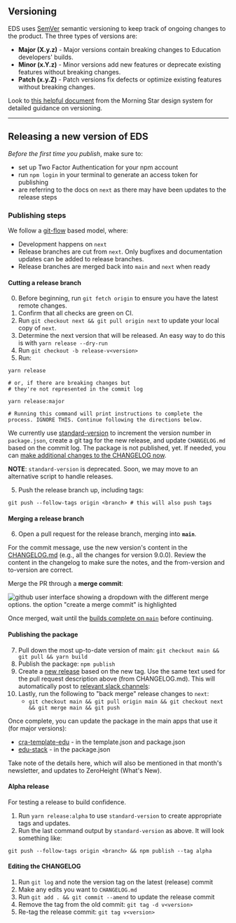 ## Versioning

EDS uses [SemVer](https://semver.org/) semantic versioning to keep track of ongoing changes to the product. The three types of versions are:

- **Major (X.y.z)** - Major versions contain breaking changes to Education developers' builds.
- **Minor (x.Y.z)** - Minor versions add new features or deprecate existing features without breaking changes.
- **Patch (x.y.Z)** - Patch versions fix defects or optimize existing features without breaking changes.

Look to [this helpful document](https://designsystem.morningstar.com/getting-started/versioning-and-breaking-changes/) from the Morning Star design system for detailed guidance on versioning.

---

## Releasing a new version of EDS

_Before the first time you publish_, make sure to:

- set up Two Factor Authentication for your npm account
- run `npm login` in your terminal to generate an access token for publishing
- are referring to the docs on `next` as there may have been updates to the release steps

### Publishing steps

We follow a [git-flow](https://nvie.com/posts/a-successful-git-branching-model/) based model, where:

- Development happens on `next`
- Release branches are cut from `next`. Only bugfixes and documentation updates can be added to release branches.
- Release branches are merged back into `main` and `next` when ready

#### Cutting a release branch

0. Before beginning, run `git fetch origin` to ensure you have the latest remote changes.
1. Confirm that all checks are green on CI.
2. Run `git checkout next && git pull origin next` to update your local copy of `next`.
3. Determine the next version that will be released. An easy way to do this is with `yarn release --dry-run`
4. Run `git checkout -b release-v<version>`
5. Run:

```
yarn release

# or, if there are breaking changes but
# they're not represented in the commit log

yarn release:major

# Running this command will print instructions to complete the process. IGNORE THIS. Continue following the directions below.
```

We currently use [standard-version](https://github.com/conventional-changelog/standard-version) to increment the version number in `package.json`, create a git tag for the new release, and update `CHANGELOG.md` based on the commit log. The package is not published, yet. If needed, you can [make additional changes to the CHANGELOG now](#editing-the-changelog).

**NOTE**: `standard-version` is deprecated. Soon, we may move to an alternative script to handle releases.

5. Push the release branch up, including tags:

```
git push --follow-tags origin <branch> # this will also push tags
```

#### Merging a release branch

6. Open a pull request for the release branch, merging into **`main`**.

For the commit message, use the new version's content in the [CHANGELOG.md](../CHANGELOG.md) (e.g., all the changes for version 9.0.0). Review the content in the changelog to make sure the notes, and the from-version and to-version are correct.

Merge the PR through a **merge commit**:

![github user interface showing a dropdown with the different merge options. the option "create a merge commit" is highlighted](https://user-images.githubusercontent.com/15840841/170514789-4f936ba2-c63d-486c-827a-b9e9e86b612e.png)

Once merged, wait until the [builds complete on `main`](https://github.com/chanzuckerberg/edu-design-system/actions) before continuing.

#### Publishing the package

7. Pull down the most up-to-date version of main: `git checkout main && git pull && yarn build`
8. Publish the package: `npm publish`
9. Create a [new release](https://github.com/chanzuckerberg/edu-design-system/releases) based on the new tag. Use the same text used for the pull request description above (from CHANGELOG.md). This will automatically post to [relevant slack channels](https://slack.github.com/):
10. Lastly, run the following to "back merge" release changes to `next`:
    - `git checkout main && git pull origin main && git checkout next && git merge main && git push`

Once complete, you can update the package in the main apps that use it (for major versions):

- [cra-template-edu](https://github.com/chanzuckerberg/frontend-libs/tree/main/packages/cra-template-edu) - in the template.json and package.json
- [edu-stack](https://github.com/chanzuckerberg/edu-stack) - in the package.json

Take note of the details here, which will also be mentioned in that month's newsletter, and updates to ZeroHeight (What's New).

#### Alpha release

For testing a release to build confidence.

1. Run `yarn release:alpha` to use `standard-version` to create appropriate tags and updates.
2. Run the last command output by `standard-version` as above. It will look something like:

```
git push --follow-tags origin <branch> && npm publish --tag alpha
```

#### Editing the CHANGELOG

1. Run `git log` and note the version tag on the latest (release) commit
2. Make any edits you want to `CHANGELOG.md`
3. Run `git add . && git commit --amend` to update the release commit
4. Remove the tag from the old commit: `git tag -d v<version>`
5. Re-tag the release commit: `git tag v<version>`
